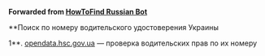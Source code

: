 **Forwarded from [HowToFind Russian Bot](https://t.me/HowToFindRU_Robot)**

**Поиск по номеру водительского удостоверения Украины

1**. [opendata.hsc.gov.ua](https://opendata.hsc.gov.ua/check-driver-license) — проверка водительских прав по их номеру